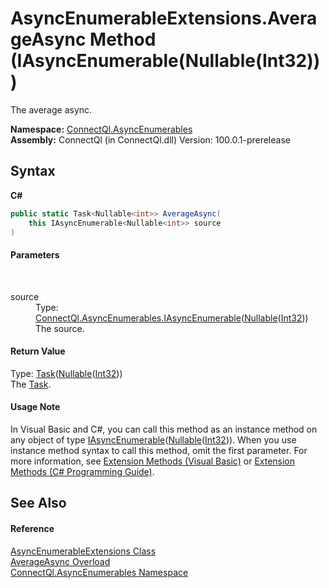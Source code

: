 # AsyncEnumerableExtensions.AverageAsync Method (IAsyncEnumerable(Nullable(Int32)))
 

The average async.

**Namespace:**&nbsp;<a href="N_ConnectQl_AsyncEnumerables">ConnectQl.AsyncEnumerables</a><br />**Assembly:**&nbsp;ConnectQl (in ConnectQl.dll) Version: 100.0.1-prerelease

## Syntax

**C#**<br />
``` C#
public static Task<Nullable<int>> AverageAsync(
	this IAsyncEnumerable<Nullable<int>> source
)
```


#### Parameters
&nbsp;<dl><dt>source</dt><dd>Type: <a href="T_ConnectQl_AsyncEnumerables_IAsyncEnumerable_1">ConnectQl.AsyncEnumerables.IAsyncEnumerable</a>(<a href="http://msdn2.microsoft.com/en-us/library/b3h38hb0" target="_blank">Nullable</a>(<a href="http://msdn2.microsoft.com/en-us/library/td2s409d" target="_blank">Int32</a>))<br />The source.</dd></dl>

#### Return Value
Type: <a href="http://msdn2.microsoft.com/en-us/library/dd321424" target="_blank">Task</a>(<a href="http://msdn2.microsoft.com/en-us/library/b3h38hb0" target="_blank">Nullable</a>(<a href="http://msdn2.microsoft.com/en-us/library/td2s409d" target="_blank">Int32</a>))<br />The <a href="http://msdn2.microsoft.com/en-us/library/dd235678" target="_blank">Task</a>.

#### Usage Note
In Visual Basic and C#, you can call this method as an instance method on any object of type <a href="T_ConnectQl_AsyncEnumerables_IAsyncEnumerable_1">IAsyncEnumerable</a>(<a href="http://msdn2.microsoft.com/en-us/library/b3h38hb0" target="_blank">Nullable</a>(<a href="http://msdn2.microsoft.com/en-us/library/td2s409d" target="_blank">Int32</a>)). When you use instance method syntax to call this method, omit the first parameter. For more information, see <a href="http://msdn.microsoft.com/en-us/library/bb384936.aspx">Extension Methods (Visual Basic)</a> or <a href="http://msdn.microsoft.com/en-us/library/bb383977.aspx">Extension Methods (C# Programming Guide)</a>.

## See Also


#### Reference
<a href="T_ConnectQl_AsyncEnumerables_AsyncEnumerableExtensions">AsyncEnumerableExtensions Class</a><br /><a href="Overload_ConnectQl_AsyncEnumerables_AsyncEnumerableExtensions_AverageAsync">AverageAsync Overload</a><br /><a href="N_ConnectQl_AsyncEnumerables">ConnectQl.AsyncEnumerables Namespace</a><br />